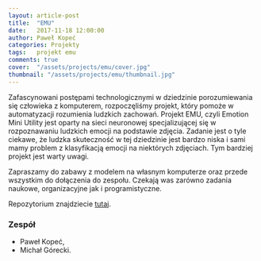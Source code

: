 ```yaml
---
layout: article-post
title:  "EMU"
date:   2017-11-18 12:00:00
author: Paweł Kopeć
categories: Projekty
tags:	projekt emu
comments: true
cover:  "/assets/projects/emu/cover.jpg"
thumbnail: "/assets/projects/emu/thumbnail.jpg"
---
```


Zafascynowani postępami technologicznymi w dziedzinie porozumiewania się człowieka z komputerem, rozpoczęliśmy projekt, który pomoże w automatyzacji rozumienia ludzkich zachowań. Projekt EMU, czyli Emotion Mini Utility jest oparty na sieci neuronowej specjalizującej się w rozpoznawaniu ludzkich emocji na podstawie zdjęcia. Zadanie jest o tyle ciekawe, że ludzka skuteczność w tej dziedzinie jest bardzo niska i sami mamy problem z klasyfikacją emocji na niektórych zdjęciach. Tym bardziej projekt jest warty uwagi.

Zapraszamy do zabawy z modelem na własnym komputerze oraz przede wszystkim do dołączenia do zespołu. Czekają was zarówno zadania naukowe, organizacyjne jak i programistyczne.

Repozytorium znajdziecie [tutaj](https://github.com/AffectiveComputing/emu/).

### Zespół
- Paweł Kopeć,
- Michał Górecki.

